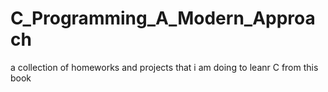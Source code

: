 # C_Programming_A_Modern_Approach
a collection of homeworks and projects that i am doing to leanr C from this book
